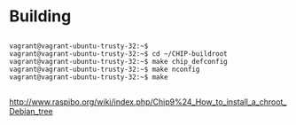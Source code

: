 Building
==

## 

    vagrant@vagrant-ubuntu-trusty-32:~$ 
    vagrant@vagrant-ubuntu-trusty-32:~$ cd ~/CHIP-buildroot
    vagrant@vagrant-ubuntu-trusty-32:~$ make chip_defconfig
    vagrant@vagrant-ubuntu-trusty-32:~$ make nconfig
    vagrant@vagrant-ubuntu-trusty-32:~$ make

## 

http://www.raspibo.org/wiki/index.php/Chip9%24_How_to_install_a_chroot_Debian_tree
